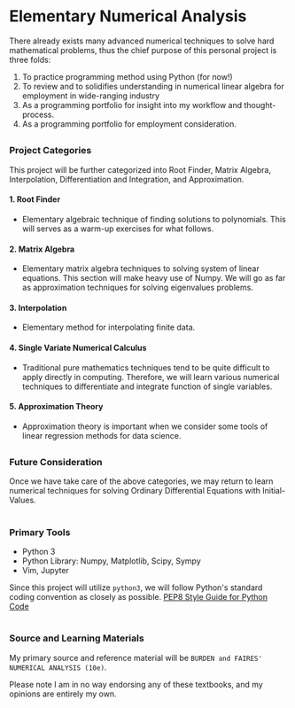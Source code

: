 # Elementary Numerical Analysis
There already exists many advanced numerical techniques to solve hard mathematical problems, thus the chief purpose of this personal project is three folds:

1. To practice programming method using Python (for now!)  
2. To review and to solidifies understanding in numerical linear algebra for employment in wide-ranging industry
3. As a programming portfolio for insight into my workflow and thought-process.
4. As a programming portfolio for employment consideration.


##  
### Project Categories
This project will be further categorized into Root Finder, Matrix Algebra, Interpolation, Differentiation and Integration, and Approximation.

#### 1. Root Finder
* Elementary algebraic technique of finding solutions to polynomials. This will serves as a warm-up exercises for what follows.

#### 2. Matrix Algebra
* Elementary matrix algebra techniques to solving system of linear equations. This section will make heavy use of Numpy. We will go as far as approximation techniques for solving eigenvalues problems.

#### 3. Interpolation
* Elementary method for interpolating finite data.

#### 4. Single Variate Numerical Calculus
* Traditional pure mathematics techniques tend to be quite difficult to apply directly in computing. Therefore, we will learn various numerical techniques to differentiate and integrate function of single variables.

#### 5. Approximation Theory
* Approximation theory is important when we consider some tools of linear regression methods for data science.


##
### Future Consideration
Once we have take care of the above categories, we may return to learn numerical techniques for solving Ordinary Differential Equations with Initial-Values. 


#
### Primary Tools
- Python 3
- Python Library: Numpy, Matplotlib, Scipy, Sympy
- Vim, Jupyter

Since this project will utilize `python3`, we will follow Python's standard coding convention as closely as possible.
[PEP8 Style Guide for Python Code](https://www.python.org/dev/peps/pep-0008/)



#
### Source and Learning Materials
My primary source and reference material will be `BURDEN and FAIRES' NUMERICAL ANALYSIS (10e)`.
  
Please note I am in no way endorsing any of these textbooks, and my opinions are entirely my own.
